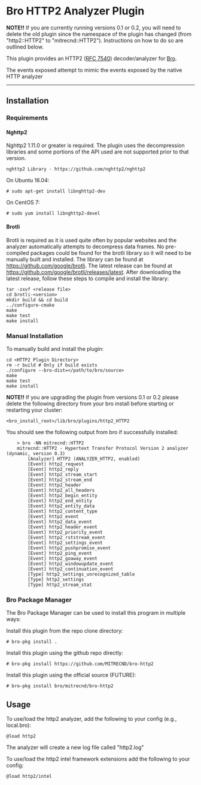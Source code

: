 # Bro HTTP2 Analyzer Plugin

__NOTE!!__ If you are currently running versions 0.1 or 0.2, you will need to
delete the old plugin since the namespace of the plugin has changed (from
"http2::HTTP2" to "mitrecnd::HTTP2"). Instructions on how to do so are
outlined below.

This plugin provides an HTTP2 ([RFC 7540](https://tools.ietf.org/html/rfc7540))
decoder/analyzer for [Bro](https://www.bro.org/).

The events exposed attempt to mimic the events exposed by the native HTTP analyzer

------

## Installation

### Requirements

#### Nghttp2

Nghttp2 1.11.0 or greater is required. The plugin uses the decompression
libraries and some portions of the API used are not supported prior to that
version.

    nghttp2 Library - https://github.com/nghttp2/nghttp2

On Ubuntu 16.04:

    # sudo apt-get install libnghttp2-dev

On CentOS 7:

    # sudo yum install libnghttp2-devel

#### Brotli

Brotli is required as it is used quite often by popular websites and the
analyzer automatically attempts to decompress data frames. No pre-compiled
packages could be found for the brotli library so it will need to be manually
built and installed. The library can be found at
https://github.com/google/brotli. The latest release can be found at
https://github.com/google/brotli/releases/latest. After downloading the latest
release, follow these steps to compile and install the library:

    tar -zxvf <release file>
    cd brotli-<version>
    mkdir build && cd build
    ../configure-cmake
    make
    make test
    make install

### Manual Installation

To manually build and install the plugin:

    cd <HTTP2 Plugin Directory>
    rm -r build # Only if build exists
    ./configure --bro-dist=</path/to/bro/source>
    make
    make test
    make install


__NOTE!!__ If you are upgrading the plugin from versions 0.1 or 0.2 please
delete the following directory from your bro install before starting or
restarting your cluster:

    <bro_install_root>/lib/bro/plugins/http2_HTTP2

You should see the following output from bro if successfully installed:

```
    > bro -NN mitrecnd::HTTP2
    mitrecnd::HTTP2 - Hypertext Transfer Protocol Version 2 analyzer (dynamic, version 0.3)
        [Analyzer] HTTP2 (ANALYZER_HTTP2, enabled)
        [Event] http2_request
        [Event] http2_reply
        [Event] http2_stream_start
        [Event] http2_stream_end
        [Event] http2_header
        [Event] http2_all_headers
        [Event] http2_begin_entity
        [Event] http2_end_entity
        [Event] http2_entity_data
        [Event] http2_content_type
        [Event] http2_event
        [Event] http2_data_event
        [Event] http2_header_event
        [Event] http2_priority_event
        [Event] http2_rststream_event
        [Event] http2_settings_event
        [Event] http2_pushpromise_event
        [Event] http2_ping_event
        [Event] http2_goaway_event
        [Event] http2_windowupdate_event
        [Event] http2_continuation_event
        [Type] http2_settings_unrecognized_table
        [Type] http2_settings
        [Type] http2_stream_stat
```

### Bro Package Manager

The Bro Package Manager can be used to install
this program in multiple ways:

Install this plugin from the repo clone directory:

    # bro-pkg install .

Install this plugin using the github repo directly:

    # bro-pkg install https://github.com/MITRECND/bro-http2

Install this plugin using the official source (FUTURE):

    # bro-pkg install bro/mitrecnd/bro-http2



## Usage

To use/load the http2 analyzer, add the following to your config
(e.g., local.bro):

    @load http2

The analyzer will create a new log file called "http2.log"

To use/load the http2 intel framework extensions add the following
to your config:

    @load http2/intel
